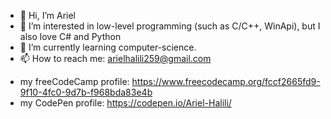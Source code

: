 - 👋 Hi, I’m Ariel
- 👀 I’m interested in low-level programming (such as C/C++, WinApi), but I also love C# and Python
- 🌱 I’m currently learning computer-science.
- 📫 How to reach me: arielhalili259@gmail.com

+ my freeCodeCamp profile: https://www.freecodecamp.org/fccf2665fd9-9f10-4fc0-9d7b-f968bda83e4b
+ my CodePen profile: https://codepen.io/Ariel-Halili/

<!---
H-Ariel/H-Ariel is a ✨ special ✨ repository because its `README.md` (this file) appears on your GitHub profile.
You can click the Preview link to take a look at your changes.
--->

